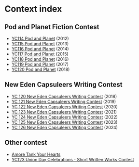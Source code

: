 # Context index


## Pod and Planet Fiction Contest

- [YC114 Pod and Planet](./contest/podandplanet2012.md) (2012)
- [YC115 Pod and Planet](./contest/podandplanet2013.md) (2013)
- [YC116 Pod and Planet](./contest/podandplanet2014.md) (2014)
- [YC117 Pod and Planet](./contest/podandplanet2015.md) (2015)
- [YC118 Pod and Planet](./contest/podandplanet2016.md) (2016)
- [YC119 Pod and Planet](./contest/podandplanet2017.md) (2017)
- [YC120 Pod and Planet](./contest/podandplanet2018.md) (2018)


## New Eden Capsuleers Writing Contest

- [YC 120 New Eden Capsuleers Writing Contest](./contest/newedencapsuleerswritingcontest2018.md) (2018)
- [YC 121 New Eden Capsuleers Writing Contest](./contest/newedencapsuleerswritingcontest2019.md) (2019)
- [YC 122 New Eden Capsuleers Writing Contest](./contest/newedencapsuleerswritingcontest2020.md) (2020)
- [YC 123 New Eden Capsuleers Writing Contest](./contest/newedencapsuleerswritingcontest2021.md) (2021)
- [YC 124 New Eden Capsuleers Writing Contest](./contest/newedencapsuleerswritingcontest2022.md) (2022)
- [YC 125 New Eden Capsuleers Writing Contest](./contest/newedencapsuleerswritingcontest2023.md) (2023)
- [YC 126 New Eden Capsuleers Writing Contest](./contest/newedencapsuleerswritingcontest2024.md) (2024)

## Other contest

- [Amore Tank Your Hearts](./contest/amoretankyourhearts.md)
- [YC123 Union Day Celebrations - Short Written Works Contest](./contest/YC123uniondaycelebrationshortwrittenworkscontest.md)